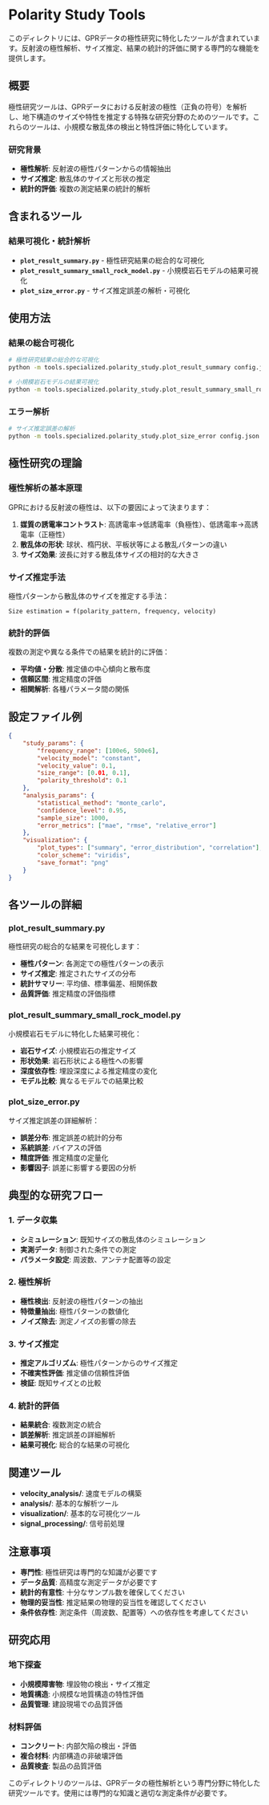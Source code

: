 # Polarity Study Tools

このディレクトリには、GPRデータの極性研究に特化したツールが含まれています。反射波の極性解析、サイズ推定、結果の統計的評価に関する専門的な機能を提供します。

## 概要

極性研究ツールは、GPRデータにおける反射波の極性（正負の符号）を解析し、地下構造のサイズや特性を推定する特殊な研究分野のためのツールです。これらのツールは、小規模な散乱体の検出と特性評価に特化しています。

### 研究背景
- **極性解析**: 反射波の極性パターンからの情報抽出
- **サイズ推定**: 散乱体のサイズと形状の推定
- **統計的評価**: 複数の測定結果の統計的解析

## 含まれるツール

### 結果可視化・統計解析
- **`plot_result_summary.py`** - 極性研究結果の総合的な可視化
- **`plot_result_summary_small_rock_model.py`** - 小規模岩石モデルの結果可視化
- **`plot_size_error.py`** - サイズ推定誤差の解析・可視化

## 使用方法

### 結果の総合可視化
```bash
# 極性研究結果の総合的な可視化
python -m tools.specialized.polarity_study.plot_result_summary config.json

# 小規模岩石モデルの結果可視化
python -m tools.specialized.polarity_study.plot_result_summary_small_rock_model config.json
```

### エラー解析
```bash
# サイズ推定誤差の解析
python -m tools.specialized.polarity_study.plot_size_error config.json
```

## 極性研究の理論

### 極性解析の基本原理
GPRにおける反射波の極性は、以下の要因によって決まります：

1. **媒質の誘電率コントラスト**: 高誘電率→低誘電率（負極性）、低誘電率→高誘電率（正極性）
2. **散乱体の形状**: 球状、楕円状、平板状等による散乱パターンの違い
3. **サイズ効果**: 波長に対する散乱体サイズの相対的な大きさ

### サイズ推定手法
極性パターンから散乱体のサイズを推定する手法：

```
Size estimation = f(polarity_pattern, frequency, velocity)
```

### 統計的評価
複数の測定や異なる条件での結果を統計的に評価：

- **平均値・分散**: 推定値の中心傾向と散布度
- **信頼区間**: 推定精度の評価
- **相関解析**: 各種パラメータ間の関係

## 設定ファイル例

```json
{
    "study_params": {
        "frequency_range": [100e6, 500e6],
        "velocity_model": "constant",
        "velocity_value": 0.1,
        "size_range": [0.01, 0.1],
        "polarity_threshold": 0.1
    },
    "analysis_params": {
        "statistical_method": "monte_carlo",
        "confidence_level": 0.95,
        "sample_size": 1000,
        "error_metrics": ["mae", "rmse", "relative_error"]
    },
    "visualization": {
        "plot_types": ["summary", "error_distribution", "correlation"],
        "color_scheme": "viridis",
        "save_format": "png"
    }
}
```

## 各ツールの詳細

### plot_result_summary.py
極性研究の総合的な結果を可視化します：

- **極性パターン**: 各測定での極性パターンの表示
- **サイズ推定**: 推定されたサイズの分布
- **統計サマリー**: 平均値、標準偏差、相関係数
- **品質評価**: 推定精度の評価指標

### plot_result_summary_small_rock_model.py
小規模岩石モデルに特化した結果可視化：

- **岩石サイズ**: 小規模岩石の推定サイズ
- **形状効果**: 岩石形状による極性への影響
- **深度依存性**: 埋設深度による推定精度の変化
- **モデル比較**: 異なるモデルでの結果比較

### plot_size_error.py
サイズ推定誤差の詳細解析：

- **誤差分布**: 推定誤差の統計的分布
- **系統誤差**: バイアスの評価
- **精度評価**: 推定精度の定量化
- **影響因子**: 誤差に影響する要因の分析

## 典型的な研究フロー

### 1. データ収集
- **シミュレーション**: 既知サイズの散乱体のシミュレーション
- **実測データ**: 制御された条件での測定
- **パラメータ設定**: 周波数、アンテナ配置等の設定

### 2. 極性解析
- **極性検出**: 反射波の極性パターンの抽出
- **特徴量抽出**: 極性パターンの数値化
- **ノイズ除去**: 測定ノイズの影響の除去

### 3. サイズ推定
- **推定アルゴリズム**: 極性パターンからのサイズ推定
- **不確実性評価**: 推定値の信頼性評価
- **検証**: 既知サイズとの比較

### 4. 統計的評価
- **結果統合**: 複数測定の統合
- **誤差解析**: 推定誤差の詳細解析
- **結果可視化**: 総合的な結果の可視化

## 関連ツール

- **velocity_analysis/**: 速度モデルの構築
- **analysis/**: 基本的な解析ツール
- **visualization/**: 基本的な可視化ツール
- **signal_processing/**: 信号前処理

## 注意事項

- **専門性**: 極性研究は専門的な知識が必要です
- **データ品質**: 高精度な測定データが必要です
- **統計的有意性**: 十分なサンプル数を確保してください
- **物理的妥当性**: 推定結果の物理的妥当性を確認してください
- **条件依存性**: 測定条件（周波数、配置等）への依存性を考慮してください

## 研究応用

### 地下探査
- **小規模障害物**: 埋設物の検出・サイズ推定
- **地質構造**: 小規模な地質構造の特性評価
- **品質管理**: 建設現場での品質評価

### 材料評価
- **コンクリート**: 内部欠陥の検出・評価
- **複合材料**: 内部構造の非破壊評価
- **品質検査**: 製品の品質評価

このディレクトリのツールは、GPRデータの極性解析という専門分野に特化した研究ツールです。使用には専門的な知識と適切な測定条件が必要です。
